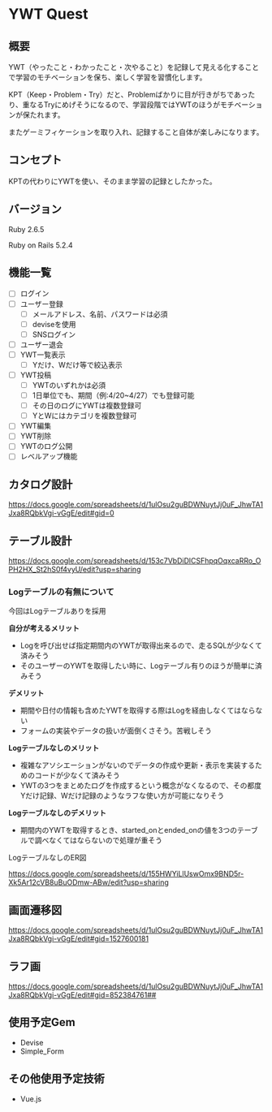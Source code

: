 # YWT Quest

## 概要

YWT（やったこと・わかったこと・次やること）を記録して見える化することで学習のモチベーションを保ち、楽しく学習を習慣化します。

KPT（Keep・Problem・Try）だと、Problemばかりに目が行きがちであったり、重なるTryにめげそうになるので、学習段階ではYWTのほうがモチベーションが保たれます。

またゲーミフィケーションを取り入れ、記録すること自体が楽しみになります。

## コンセプト

KPTの代わりにYWTを使い、そのまま学習の記録としたかった。

## バージョン

Ruby 2.6.5

Ruby on Rails 5.2.4

## 機能一覧

- [ ] ログイン
- [ ] ユーザー登録
  - [ ] メールアドレス、名前、パスワードは必須
  - [ ] deviseを使用
  - [ ] SNSログイン
- [ ] ユーザー退会
- [ ] YWT一覧表示
  - [ ] Yだけ、Wだけ等で絞込表示
- [ ] YWT投稿
  - [ ] YWTのいずれかは必須
  - [ ] 1日単位でも、期間（例:4/20~4/27）でも登録可能
  - [ ] その日のログにYWTは複数登録可
  - [ ] YとWにはカテゴリを複数登録可
- [ ] YWT編集
- [ ] YWT削除
- [ ] YWTのログ公開
- [ ] レベルアップ機能

## カタログ設計

<https://docs.google.com/spreadsheets/d/1ulOsu2guBDWNuytJj0uF_JhwTA1Jxa8RQbkVgi-vGgE/edit#gid=0>

## テーブル設計

<https://docs.google.com/spreadsheets/d/153c7VbDiDlCSFhpqOqxcaRRo_OPH2HX_St2hS0f4vyU/edit?usp=sharing>

### Logテーブルの有無について

今回はLogテーブルありを採用

**自分が考えるメリット**

- Logを呼び出せば指定期間内のYWTが取得出来るので、走るSQLが少なくて済みそう
- そのユーザーのYWTを取得したい時に、Logテーブル有りのほうが簡単に済みそう

**デメリット**

- 期間や日付の情報も含めたYWTを取得する際はLogを経由しなくてはならない
- フォームの実装やデータの扱いが面倒くさそう。苦戦しそう

**Logテーブルなしのメリット**

- 複雑なアソシエーションがないのでデータの作成や更新・表示を実装するためのコードが少なくて済みそう
- YWTの3つをまとめたログを作成するという概念がなくなるので、その都度Yだけ記録、Wだけ記録のようなラフな使い方が可能になりそう

**Logテーブルなしのデメリット**

- 期間内のYWTを取得するとき、started_onとended_onの値を3つのテーブルで調べなくてはならないので処理が重そう

LogテーブルなしのER図

<https://docs.google.com/spreadsheets/d/155HWYiLlUswOmx9BND5r-Xk5Ar12cVB8uBuODmw-ABw/edit?usp=sharing>

## 画面遷移図

<https://docs.google.com/spreadsheets/d/1ulOsu2guBDWNuytJj0uF_JhwTA1Jxa8RQbkVgi-vGgE/edit#gid=1527600181>

## ラフ画

<https://docs.google.com/spreadsheets/d/1ulOsu2guBDWNuytJj0uF_JhwTA1Jxa8RQbkVgi-vGgE/edit#gid=852384761##>

## 使用予定Gem

- Devise
- Simple_Form

## その他使用予定技術

- Vue.js
